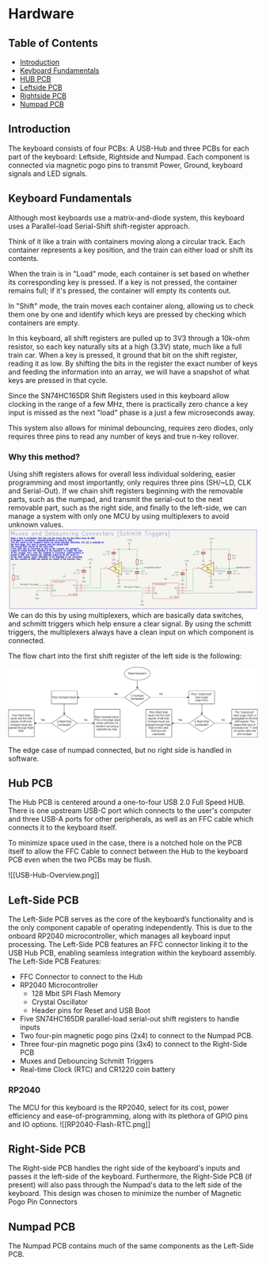 # Hardware

## Table of Contents
- [Introduction](#introduction)
- [Keyboard Fundamentals](#keyboard-fundamentals)
- [HUB PCB](#hub-pcb)
- [Leftside PCB](#left-side-pcb)
- [Rightside PCB](#right-side-pcb)
- [Numpad PCB](numpad-pcb)


## Introduction
The keyboard consists of four PCBs: A USB-Hub and three PCBs for each part of the keyboard: Leftside, Rightside and Numpad.
Each component is connected via magnetic pogo pins to transmit Power, Ground, keyboard signals and LED signals.

## Keyboard Fundamentals
Although most keyboards use a matrix-and-diode system, this keyboard uses a Parallel-load Serial-Shift shift-register approach.

Think of it like a train with containers moving along a circular track. Each container represents a key position, and the train can either load or shift its contents.

When the train is in "Load" mode, each container is set based on whether its corresponding key is pressed. If a key is not pressed, the container remains full; if it's pressed, the container will empty its contents out. 

In "Shift" mode, the train moves each container along, allowing us to check them one by one and identify which keys are pressed by checking which containers are empty.

In this keyboard, all shift registers are pulled up to 3V3 through a 10k-ohm resistor, so each key naturally sits at a high (3.3V) state, much like a full train car. When a key is pressed, it ground that bit on the shift register, reading it as low. By shifting the bits in the register the exact number of keys and feeding the information into an array, we will have a snapshot of what keys are pressed in that cycle. 

Since the SN74HC165DR Shift Registers used in this keyboard allow clocking in the range of a few MHz, there is practically zero chance a key input is missed as the next "load" phase is a just a few microseconds away.

This system also allows for minimal debouncing, requires zero diodes, only requires three pins to read any number of keys and true n-key rollover.

### Why this method?
Using shift registers allows for overall less individual soldering, easier programming and most importantly, only requires three pins (SH/~LD, CLK and Serial-Out).
If we chain shift registers beginning with the removable parts, such as the numpad, and transmit the serial-out to the next removable part, such as the right side, and finally to the left-side, we can manage a system with only one MCU by using multiplexers to avoid unknown values. 
![Muxes and Connectors](../pictures/Schematics/Muxes-and-Debouncing.png)
We can do this by using multiplexers, which are basically data switches, and schmitt triggers which help ensure a clear signal. By using the schmitt triggers, the multiplexers always have a clean input on which component is connected. 

The flow chart into the first shift register of the left side is the following:

![Mux Flowchart](../pictures/Diagrams/LeftSideMuxFlowChart.png)

The edge case of numpad connected, but no right side is handled in software.

## Hub PCB
The Hub PCB is centered around a one-to-four USB 2.0 Full Speed HUB. There is one upstream USB-C port which connects to the user's computer and three USB-A ports for other peripherals, as well as an FFC cable which connects it to the keyboard itself.

To minimize space used in the case, there is a notched hole on the PCB itself to allow the FFC Cable to connect between the Hub to the keyboard PCB even when the two PCBs may be flush.

![[USB-Hub-Overview.png]]
## Left-Side PCB
The Left-Side PCB serves as the core of the keyboard’s functionality and is the only component capable of operating independently. This is due to the onboard RP2040 microcontroller, which manages all keyboard input processing. The Left-Side PCB features an FFC connector linking it to the USB Hub PCB, enabling seamless integration within the keyboard assembly.
The Left-Side PCB Features:
- FFC Connector to connect to the Hub
- RP2040 Microcontroller
	- 128 Mbit SPI Flash Memory
	- Crystal Oscillator
	- Header pins for Reset and USB Boot
- Five SN74HC165DR parallel-load serial-out shift registers to handle inputs
- Two four-pin magnetic pogo pins (2x4) to connect to the Numpad PCB.
- Three four-pin magnetic pogo pins (3x4) to connect to the Right-Side PCB
- Muxes and Debouncing Schmitt Triggers
- Real-time Clock (RTC) and CR1220 coin battery
### RP2040
The MCU for this keyboard is the RP2040, select for its cost, power efficiency and ease-of-programming, along with its plethora of GPIO pins and IO options. 
![[RP2040-Flash-RTC.png]]
## Right-Side PCB
The Right-side PCB handles the right side of the keyboard's inputs and passes it the left-side of the keyboard.
Furthermore, the Right-Side PCB (if present) will also pass through the Numpad's data to the left side of the keyboard. This design was chosen to minimize the number of Magnetic Pogo Pin Connectors
## Numpad PCB
The Numpad PCB contains much of the same components as the Left-Side PCB.
